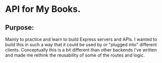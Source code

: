 # API for My Books.

## Purpose:
Mainly to practice and learn to build Express servers and APIs. I wanted to build this in such a way that it could be used by or "plugged into" different clients. 
Conceptually this is a bit different than other backends I've written and made me rethink the reusability of some of the routes and logic. 
